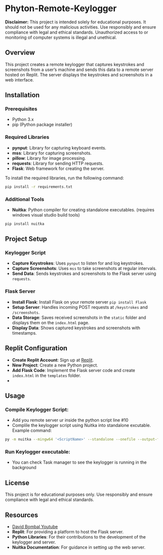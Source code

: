 # Phyton-Remote-Keylogger

**Disclaimer:** This project is intended solely for educational purposes. It should not be used for any malicious activities. Use responsibly and ensure compliance with legal and ethical standards. Unauthorized access to or monitoring of computer systems is illegal and unethical.

## Overview

This project creates a remote keylogger that captures keystrokes and screenshots from a user’s machine and sends this data to a remote server hosted on Replit. The server displays the keystrokes and screenshots in a web interface.

## Installation

### Prerequisites

- Python 3.x
- pip (Python package installer)

### Required Libraries
- **pynput**: Library for capturing keyboard events.
- **mss**: Library for capturing screenshots.
- **pillow**: Library for image processing.
- **requests**: Library for sending HTTP requests.
- **Flask**: Web framework for creating the server.

To install the required libraries, run the following command:

```bash
pip install -r requirements.txt
```

### Additional Tools
- **Nuitka**: Python compiler for creating standalone executables. (requires windows visual studio build tools)
```bash
pip install nuitka
```

## Project Setup

### Keylogger Script
- **Capture Keystrokes**: Uses `pynput` to listen for and log keystrokes.
- **Capture Screenshots**: Uses `mss` to take screenshots at regular intervals.
- **Send Data**: Sends keystrokes and screenshots to the Flask server using `requests`.

### Flask Server
- **Install Flask**: Install Flask on your remote server ```pip install Flask```
- **Setup Server**: Handles incoming POST requests at `/keystrokes` and `/screenshots`.
- **Data Storage**: Saves received screenshots in the `static` folder and displays them on the `index.html` page.
- **Display Data**: Shows captured keystrokes and screenshots with timestamps.

## Replit Configuration
- **Create Replit Account**: Sign up at [Replit](https://replit.com).
- **New Project**: Create a new Python project.
- **Add Flask Code**: Implement the Flask server code and create `index.html` in the `templates` folder.
- 


## Usage

### Compile Keylogger Script:
- Add you remote server ur inside the python script line #10
- Complile the keylogger script using Nuitka into standalone excutable. Example command:

```bash
py -m nuitka --mingw64 '<ScriptName>' --standalone --onefile --output-filename=<outputFile.exe>
```
### Run Keylogger executable: 
- You can check Task manager to see the keylogger is running in the background

## License
This project is for educational purposes only. Use responsibly and ensure compliance with legal and ethical standards.

## Resources
- [David Bombal Youtube](https://www.youtube.com/watch?v=LBM3EzBXhdY)
- **Replit**: For providing a platform to host the Flask server.
- **Python Libraries**: For their contributions to the development of the keylogger and server.
- **Nuitka Documentation**: For guidance in setting up the web server.



